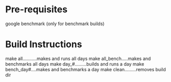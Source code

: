 # Pre-requisites
google benchmark (only for benchmark builds)


# Build Instructions
make all...........makes and runs all days
make all_bench.....makes and benchmarks all days
make day_#.........builds and runs a day
make bench_day#....makes and benchmarks a day
make clean.........removes build dir